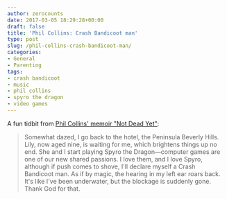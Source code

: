 ```yaml
---
author: zerocounts
date: 2017-03-05 18:29:28+00:00
draft: false
title: 'Phil Collins: Crash Bandicoot man'
type: post
slug: /phil-collins-crash-bandicoot-man/
categories:
- General
- Parenting
tags:
- crash bandicoot
- music
- phil collins
- spyro the dragon
- video games
---
```


A fun tidbit from [Phil Collins' memoir "Not Dead Yet"](http://www.penguinrandomhouse.com/books/538475/not-dead-yet-by-phil-collins/9781101907474/):

> Somewhat dazed, I go back to the hotel, the Peninsula Beverly Hills. Lily, now aged nine, is waiting for me, which brightens things up no end. She and I start playing Spyro the Dragon—computer games are one of our new shared passions. I love them, and I love Spyro, although if push comes to shove, I'll declare myself a Crash Bandicoot man. As if by magic, the hearing in my left ear roars back. It's like I've been underwater, but the blockage is suddenly gone. Thank God for that.
